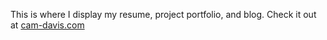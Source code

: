 This is where I display my resume, project portfolio, and blog.
Check it out at [cam-davis.com](cam-davis.com)

